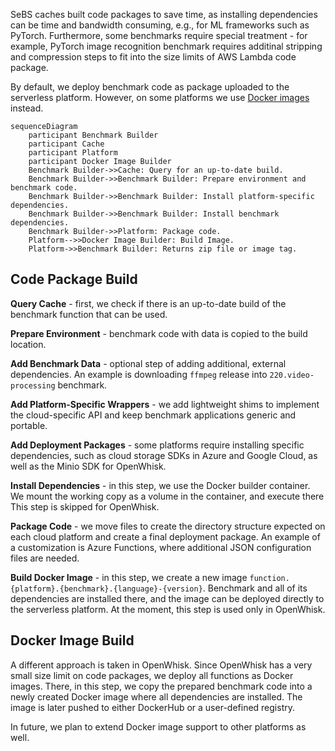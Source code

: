 
SeBS caches built code packages to save time, as installing dependencies can be time and bandwidth consuming, e.g., for ML frameworks such as PyTorch.
Furthermore, some benchmarks require special treatment - for example, PyTorch image recognition benchmark requires additinal stripping and compression steps to fit into the size limits of AWS Lambda code package.

By default, we deploy benchmark code as package uploaded to the serverless platform.
However, on some platforms we use [Docker images](#docker-image-build) instead.

```mermaid
sequenceDiagram
    participant Benchmark Builder
    participant Cache
    participant Platform
    participant Docker Image Builder
    Benchmark Builder->>Cache: Query for an up-to-date build.
    Benchmark Builder->>Benchmark Builder: Prepare environment and benchmark code.
    Benchmark Builder->>Benchmark Builder: Install platform-specific dependencies.
    Benchmark Builder->>Benchmark Builder: Install benchmark dependencies.
    Benchmark Builder->>Platform: Package code.
    Platform-->>Docker Image Builder: Build Image.
    Platform->>Benchmark Builder: Returns zip file or image tag.
```
## Code Package Build

**Query Cache** - first, we check if there is an up-to-date build of the benchmark function
that can be used.

**Prepare Environment** - benchmark code with data is copied to the build location.

**Add Benchmark Data** - optional step of adding additional, external dependencies. An example is downloading `ffmpeg` release into `220.video-processing` benchmark.

**Add Platform-Specific Wrappers** - we add lightweight shims to implement the cloud-specific API and keep benchmark applications generic and portable.

**Add Deployment Packages** - some platforms require installing specific dependencies, such as cloud storage SDKs in Azure and Google Cloud, as well as the Minio SDK for OpenWhisk.

**Install Dependencies** - in this step, we use the Docker builder container.
We mount the working copy as a volume in the container, and execute there 
This step is skipped for OpenWhisk.

**Package Code** - we move files to create the directory structure expected on each cloud platform and
create a final deployment package. An example of a customization is Azure Functions, where additional
JSON configuration files are needed.

**Build Docker Image** - in this step, we create a new image `function.{platform}.{benchmark}.{language}-{version}`.
Benchmark and all of its dependencies are installed there, and the image can be deployed directly
to the serverless platform. At the moment, this step is used only in OpenWhisk.

## Docker Image Build

A different approach is taken in OpenWhisk.
Since OpenWhisk has a very small size limit on code packages, we deploy all functions as Docker images.
There, in this step, we copy the prepared benchmark code into a newly created Docker image where 
all dependencies are installed. The image is later pushed to either DockerHub or a user-defined registry.

In future, we plan to extend Docker image support to other platforms as well.

